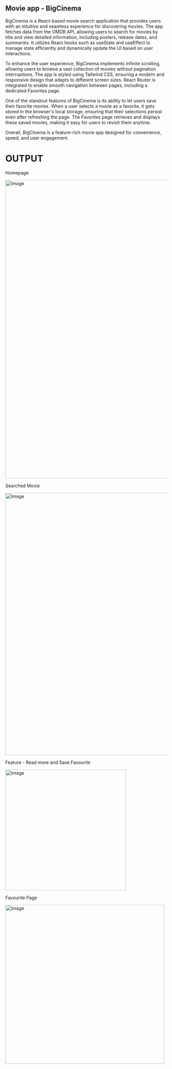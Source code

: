 
## Movie app - BigCinema

BigCinema is a React-based movie search application that provides users with an intuitive and seamless experience for discovering movies. The app fetches data from the OMDB API, allowing users to search for movies by title and view detailed information, including posters, release dates, and summaries. It utilizes React hooks such as useState and useEffect to manage state efficiently and dynamically update the UI based on user interactions.

To enhance the user experience, BigCinema implements infinite scrolling, allowing users to browse a vast collection of movies without pagination interruptions. The app is styled using Tailwind CSS, ensuring a modern and responsive design that adapts to different screen sizes. React Router is integrated to enable smooth navigation between pages, including a dedicated Favorites page.

One of the standout features of BigCinema is its ability to let users save their favorite movies. When a user selects a movie as a favorite, it gets stored in the browser's local storage, ensuring that their selections persist even after refreshing the page. The Favorites page retrieves and displays these saved movies, making it easy for users to revisit them anytime.

Overall, BigCinema is a feature-rich movie app designed for convenience, speed, and user engagement.

# OUTPUT

Homepage

<img width="931" alt="Image" src="https://github.com/user-attachments/assets/c06e2ce3-7a46-4655-a029-c5eb6c9144c4" />

Searched Movie

<img width="818" alt="Image" src="https://github.com/user-attachments/assets/7d3e8970-fc50-427c-b141-53f785e1e57a" />

Feature - Read more and Save Favourite

<img width="377" alt="Image" src="https://github.com/user-attachments/assets/e64880fa-8513-4714-a10f-2a6ce36b44b4" />

Favourite Page

<img width="496" alt="Image" src="https://github.com/user-attachments/assets/59c6492a-2b98-469e-8f05-ee967ad5d737" />
